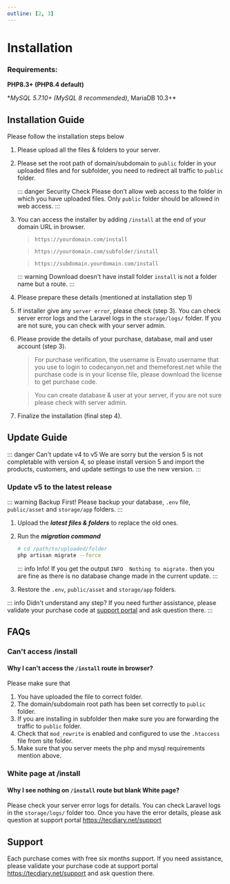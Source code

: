 ```yaml
---
outline: [2, 3]
---
```


# Installation

### Requirements:

**PHP8.3+ (PHP8.4 default)**

\*_MySQL 5.7.10+ (MySQL 8 recommended)_, MariaDB 10.3+\*

## Installation Guide

Please follow the installation steps below

1. Please upload all the files & folders to your server.
2. Please set the root path of domain/subdomain to `public` folder in your uploaded files and for subfolder, you need to redirect all traffic to `public` folder.

   ::: danger Security Check
   Please don’t allow web access to the folder in which you have uploaded files. Only `public` folder should be allowed in web access.
   :::

3. You can access the installer by adding `/install` at the end of your domain URL in browser.

   > `https://yourdomain.com/install`

   > `https://yourdomain.com/subfolder/install`

   > `https://subdomain.yourdomain.com/install`

   ::: warning Download doesn't have install folder
   `install` is not a folder name but a route.
   :::

4. Please prepare these details (mentioned at installation step 1)
5. If installer give any `server error`, please check (step 3).
   You can check server error logs and the Laravel logs in the `storage/logs/` folder.
   If you are not sure, you can check with your server admin.
6. Please provide the details of your purchase, database, mail and user account (step 3).

   > For purchase verification, the username is Envato username that you use to login to codecanyon.net and themeforest.net while the purchase code is in your license file, please download the license to get purchase code.

   > You can create database & user at your server, if you are not sure please check with server admin.

7. Finalize the installation (final step 4).

## Update Guide

::: danger Can't update v4 to v5
We are sorry but the version 5 is not completable with version 4, so please install version 5 and import the products, customers, and update settings to use the new version.
:::

### Update v5 to the latest release

::: warning Backup First!
Please backup your database, `.env` file, `public/asset` and `storage/app` folders.
:::

1. Upload the **_latest files & folders_** to replace the old ones.

2. Run the **_migration command_**

   ```sh
   # cd /path/to/uploaded/folder
   php artisan migrate --force

   ```

   ::: info Info!
   If you get the output `INFO  Nothing to migrate.` then you are fine as there is no database change made in the current update.
   :::

3. Restore the `.env`, `public/asset` and `storage/app` folders.

::: info Didn't understand any step?
If you need further assistance, please validate your purchase code at [support portal](https://tecdiary.com/support) and ask question there.
:::

## FAQs

### Can't access /install

#### Why I can't access the `/install` route in browser?

Please make sure that

1. You have uploaded the file to correct folder.
2. The domain/subdomain root path has been set correctly to `public` folder.
3. If you are installing in subfolder then make sure you are forwarding the traffic to `public` folder.
4. Check that `mod_rewrite` is enabled and configured to use the `.htaccess` file from site folder.
5. Make sure that you server meets the php and mysql requirements mention above.

### White page at /install

#### Why I see nothing on `/install` route but blank White page?

Please check your server error logs for details. You can check Laravel logs in the `storage/logs/` folder too. Once you have the error details, please ask question at support portal <a href="https://tecdiary.net/support" target="_blank">https://tecdiary.net/support</a>

## Support

Each purchase comes with free six months support. If you need assistance, please validate your purchase code at support portal <a href="https://tecdiary.net/support" target="_blank">https://tecdiary.net/support</a> and ask question there.
